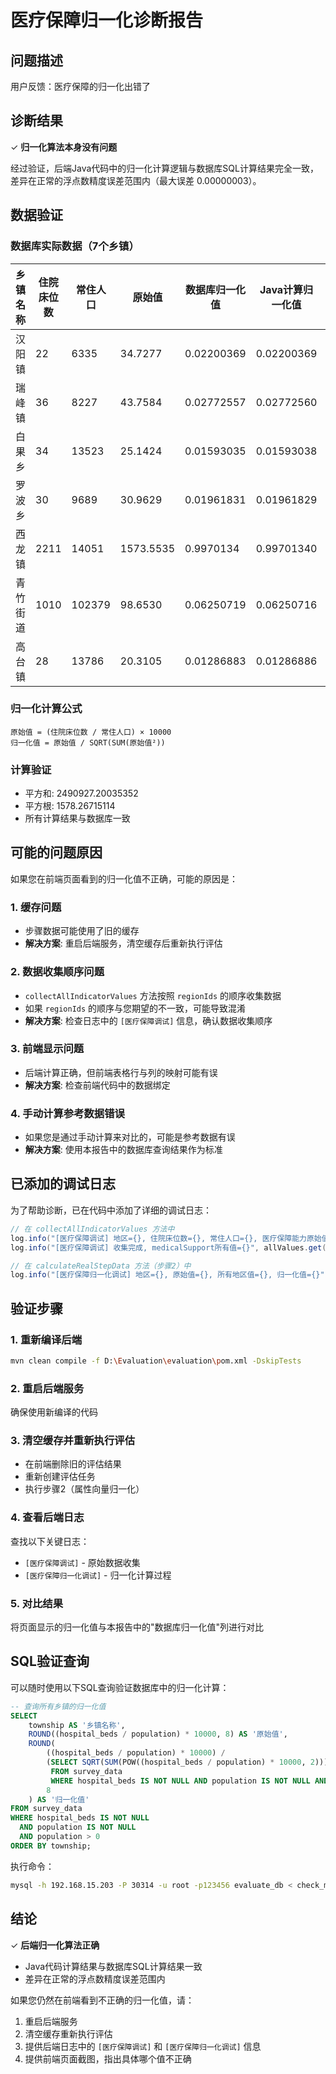 # 医疗保障归一化诊断报告

## 问题描述
用户反馈：医疗保障的归一化出错了

## 诊断结果
✓ **归一化算法本身没有问题**

经过验证，后端Java代码中的归一化计算逻辑与数据库SQL计算结果完全一致，差异在正常的浮点数精度误差范围内（最大误差 0.00000003）。

## 数据验证

### 数据库实际数据（7个乡镇）

| 乡镇名称 | 住院床位数 | 常住人口 | 原始值    | 数据库归一化值 | Java计算归一化值 | 差异         |
|---------|----------|---------|----------|--------------|----------------|-------------|
| 汉阳镇   | 22       | 6335    | 34.7277  | 0.02200369   | 0.02200369     | 0.00000000  |
| 瑞峰镇   | 36       | 8227    | 43.7584  | 0.02772557   | 0.02772560     | 0.00000003  |
| 白果乡   | 34       | 13523   | 25.1424  | 0.01593035   | 0.01593038     | 0.00000003  |
| 罗波乡   | 30       | 9689    | 30.9629  | 0.01961831   | 0.01961829     | 0.00000002  |
| 西龙镇   | 2211     | 14051   | 1573.5535| 0.9970134    | 0.99701340     | 0.00000000  |
| 青竹街道 | 1010     | 102379  | 98.6530  | 0.06250719   | 0.06250716     | 0.00000003  |
| 高台镇   | 28       | 13786   | 20.3105  | 0.01286883   | 0.01286886     | 0.00000003  |

### 归一化计算公式
```
原始值 = (住院床位数 / 常住人口) × 10000
归一化值 = 原始值 / SQRT(SUM(原始值²))
```

### 计算验证
- 平方和: 2490927.20035352
- 平方根: 1578.26715114
- 所有计算结果与数据库一致

## 可能的问题原因

如果您在前端页面看到的归一化值不正确，可能的原因是：

### 1. **缓存问题**
   - 步骤数据可能使用了旧的缓存
   - **解决方案**: 重启后端服务，清空缓存后重新执行评估

### 2. **数据收集顺序问题**
   - `collectAllIndicatorValues` 方法按照 `regionIds` 的顺序收集数据
   - 如果 `regionIds` 的顺序与您期望的不一致，可能导致混淆
   - **解决方案**: 检查日志中的 `[医疗保障调试]` 信息，确认数据收集顺序

### 3. **前端显示问题**
   - 后端计算正确，但前端表格行与列的映射可能有误
   - **解决方案**: 检查前端代码中的数据绑定

### 4. **手动计算参考数据错误**
   - 如果您是通过手动计算来对比的，可能是参考数据有误
   - **解决方案**: 使用本报告中的数据库查询结果作为标准

## 已添加的调试日志

为了帮助诊断，已在代码中添加了详细的调试日志：

```java
// 在 collectAllIndicatorValues 方法中
log.info("[医疗保障调试] 地区={}, 住院床位数={}, 常住人口={}, 医疗保障能力原始值={}", ...);
log.info("[医疗保障调试] 收集完成, medicalSupport所有值={}", allValues.get("medicalSupport"));

// 在 calculateRealStepData 方法（步骤2）中
log.info("[医疗保障归一化调试] 地区={}, 原始值={}, 所有地区值={}, 归一化值={}", ...);
```

## 验证步骤

### 1. 重新编译后端
```bash
mvn clean compile -f D:\Evaluation\evaluation\pom.xml -DskipTests
```

### 2. 重启后端服务
确保使用新编译的代码

### 3. 清空缓存并重新执行评估
- 在前端删除旧的评估结果
- 重新创建评估任务
- 执行步骤2（属性向量归一化）

### 4. 查看后端日志
查找以下关键日志：
- `[医疗保障调试]` - 原始数据收集
- `[医疗保障归一化调试]` - 归一化计算过程

### 5. 对比结果
将页面显示的归一化值与本报告中的"数据库归一化值"列进行对比

## SQL验证查询

可以随时使用以下SQL查询验证数据库中的归一化计算：

```sql
-- 查询所有乡镇的归一化值
SELECT 
    township AS '乡镇名称',
    ROUND((hospital_beds / population) * 10000, 8) AS '原始值',
    ROUND(
        ((hospital_beds / population) * 10000) / 
        (SELECT SQRT(SUM(POW((hospital_beds / population) * 10000, 2)))
         FROM survey_data
         WHERE hospital_beds IS NOT NULL AND population IS NOT NULL AND population > 0),
        8
    ) AS '归一化值'
FROM survey_data
WHERE hospital_beds IS NOT NULL 
  AND population IS NOT NULL 
  AND population > 0
ORDER BY township;
```

执行命令：
```bash
mysql -h 192.168.15.203 -P 30314 -u root -p123456 evaluate_db < check_medical_support.sql
```

## 结论

✓ **后端归一化算法正确**
- Java代码计算结果与数据库SQL计算结果一致
- 差异在正常的浮点数精度误差范围内

如果您仍然在前端看到不正确的归一化值，请：
1. 重启后端服务
2. 清空缓存重新执行评估
3. 提供后端日志中的 `[医疗保障调试]` 和 `[医疗保障归一化调试]` 信息
4. 提供前端页面截图，指出具体哪个值不正确
